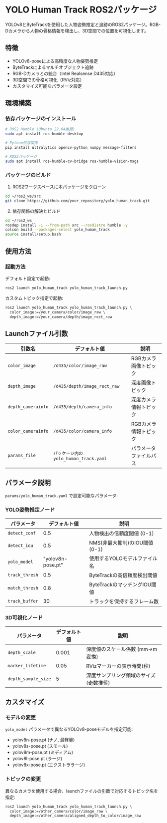 # YOLO Human Track ROS2パッケージ

YOLOv8とByteTrackを使用した人物姿勢推定と追跡のROS2パッケージ。RGB-Dカメラから人物の骨格情報を検出し、3D空間での位置を可視化します。

## 特徴

- YOLOv8-poseによる高精度な人物姿勢推定
- ByteTrackによるマルチオブジェクト追跡
- RGB-Dカメラとの統合（Intel Realsense D435対応）
- 3D空間での骨格可視化（RViz対応）
- カスタマイズ可能なパラメータ設定

## 環境構築

### 依存パッケージのインストール

```bash
# ROS2 Humble (Ubuntu 22.04推奨)
sudo apt install ros-humble-desktop

# Python依存関係
pip install ultralytics opencv-python numpy message-filters

# ROS2パッケージ
sudo apt install ros-humble-cv-bridge ros-humble-vision-msgs
```

### パッケージのビルド

1. ROS2ワークスペースに本パッケージをクローン
```bash
cd ~/ros2_ws/src
git clone https://github.com/your_repository/yolo_human_track.git
```

2. 依存関係の解決とビルド
```bash
cd ~/ros2_ws
rosdep install -i --from-path src --rosdistro humble -y
colcon build --packages-select yolo_human_track
source install/setup.bash
```

## 使用方法

### 起動方法

デフォルト設定で起動:
```bash
ros2 launch yolo_human_track yolo_human_track_launch.py
```

カスタムトピック指定で起動:
```bash
ros2 launch yolo_human_track yolo_human_track_launch.py \
  color_image:=/your_camera/color/image_raw \
  depth_image:=/your_camera/depth/image_rect_raw
```

## Launchファイル引数

| 引数名 | デフォルト値 | 説明 |
|--------|--------------|------|
| `color_image` | `/d435/color/image_raw` | RGBカメラ画像トピック |
| `depth_image` | `/d435/depth/image_rect_raw` | 深度画像トピック |
| `depth_camerainfo` | `/d435/depth/camera_info` | 深度カメラ情報トピック |
| `color_camerainfo` | `/d435/color/camera_info` | RGBカメラ情報トピック |
| `params_file` | `パッケージ内のyolo_human_track.yaml` | パラメータファイルパス |

## パラメータ説明

`params/yolo_human_track.yaml` で設定可能なパラメータ:

### YOLO姿勢推定ノード

| パラメータ | デフォルト値 | 説明 |
|------------|--------------|------|
| `detect_conf` | 0.5 | 人物検出の信頼度閾値 (0-1) |
| `detect_iou` | 0.5 | NMS(非最大抑制)のIOU閾値 (0-1) |
| `yolo_model` | "yolov8n-pose.pt" | 使用するYOLOモデルファイル名 |
| `track_thresh` | 0.5 | ByteTrackの高信頼度検出閾値 |
| `match_thresh` | 0.8 | ByteTrackのマッチングIOU閾値 |
| `track_buffer` | 30 | トラックを保持するフレーム数 |

### 3D可視化ノード

| パラメータ | デフォルト値 | 説明 |
|------------|--------------|------|
| `depth_scale` | 0.001 | 深度値のスケール係数 (mm→m変換) |
| `marker_lifetime` | 0.05 | RVizマーカーの表示時間(秒) |
| `depth_sample_size` | 5 | 深度サンプリング領域のサイズ (奇数推奨) |

## カスタマイズ

### モデルの変更

`yolo_model` パラメータで異なるYOLOv8-poseモデルを指定可能:
- yolov8n-pose.pt (ナノ, 最軽量)
- yolov8s-pose.pt (スモール)
- yolov8m-pose.pt (ミディアム)
- yolov8l-pose.pt (ラージ)
- yolov8x-pose.pt (エクストララージ)

### トピックの変更

異なるカメラを使用する場合、launchファイルの引数で対応するトピック名を指定:
```bash
ros2 launch yolo_human_track yolo_human_track_launch.py \
  color_image:=/other_camera/color/image_raw \
  depth_image:=/other_camera/aligned_depth_to_color/image_raw
```
